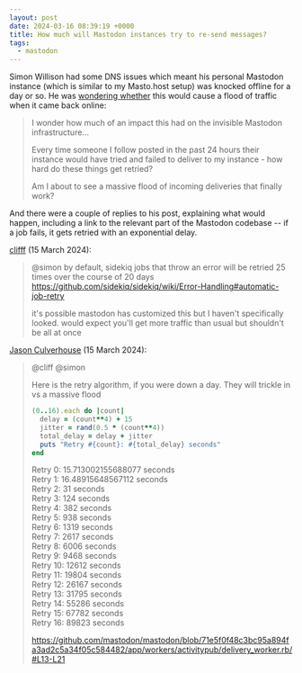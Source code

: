 ```yaml
---
layout: post
date: 2024-03-16 08:39:19 +0000
title: How much will Mastodon instances try to re-send messages?
tags:
  - mastodon
---
```

Simon Willison had some DNS issues which meant his personal Mastodon instance (which is similar to my Masto.host setup) was knocked offline for a day or so.
He was [wondering whether](https://fedi.simonwillison.net/@simon/112100279854237102) this would cause a flood of traffic when it came back online:

> I wonder how much of an impact this had on the invisible Mastodon infrastructure...
>
> Every time someone I follow posted in the past 24 hours their instance would have tried and failed to deliver to my instance - how hard do these things get retried?
>
> Am I about to see a massive flood of incoming deliveries that finally work?

And there were a couple of replies to his post, explaining what would happen, including a link to the relevant part of the Mastodon codebase -- if a job fails, it gets retried with an exponential delay.

[clifff](https://shakedown.social/@clifff/112100294144816566) (15 March 2024):

> @simon by default, sidekiq jobs that throw an error will be retried 25 times over the course of 20 days <https://github.com/sidekiq/sidekiq/wiki/Error-Handling#automatic-job-retry>
>
> it's possible mastodon has customized this but I haven't specifically looked. would expect you'll get more traffic than usual but shouldn't be all at once

[Jason Culverhouse](https://flipboard.social/@JsonCulverhouse/112101163947801880) (15 March 2024):

> @cliff @simon
>
> Here is the retry algorithm, if you were down a day.  They will trickle in vs a massive flood
>
> ```ruby
> (0..16).each do |count|
>   delay = (count**4) + 15
>   jitter = rand(0.5 * (count**4))
>   total_delay = delay + jitter
>   puts "Retry #{count}: #{total_delay} seconds"
> end
> ```
>
> Retry 0: 15.713002155688077 seconds<br>Retry 1: 16.48915648567112 seconds<br>Retry 2: 31 seconds<br>Retry 3: 124 seconds<br>Retry 4: 382 seconds<br>Retry 5: 938 seconds<br>Retry 6: 1319 seconds<br>Retry 7: 2617 seconds<br>Retry 8: 6006 seconds<br>Retry 9: 9468 seconds<br>Retry 10: 12612 seconds<br>Retry 11: 19804 seconds<br>Retry 12: 26167 seconds<br>Retry 13: 31795 seconds<br>Retry 14: 55286 seconds<br>Retry 15: 67782 seconds<br>Retry 16: 89823 seconds
>
> <https://github.com/mastodon/mastodon/blob/71e5f0f48c3bc95a894fa3ad2c5a34f05c584482/app/workers/activitypub/delivery_worker.rb/#L13-L21>
